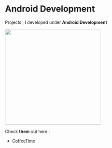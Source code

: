 # Android Development

Projects , I developed under **Android Development** 

<img title="" src="https://developer.android.com/images/social/android-developers.png" alt=" " width="316" data-align="right">



Check **them** out here : 

- [CoffeeTime ](https://github.com/Muskaan0111/CoffeeTime)








